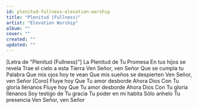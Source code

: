 ```yaml
---
id: plenitud-fullness-elevation-worship
title: "Plenitud (Fullness)"
artist: "Elevation Worship"
album: ""
cover: ""
created: ""
updated: ""
---
```


[Letra de "Plenitud (Fullness)"]
La Plenitud de Tu Promesa
En tus hijos se revela
Trae el cielo a esta Tierra
Ven Señor, ven Señor
Que se cumpla tu Palabra
Que mis ojos hoy te vean
Que mis sueños se despierten
Ven Señor, ven Señor
[Coro]
Fluye hoy
Que Tu amor desborde
Ahora Dios
Con Tu gloria llénanos
Fluye hoy
Que Tu amor desborde
Ahora Dios
Con Tu gloria llénanos
Soy testigo de Tu gracia
Tu poder en mi habita
Sólo anhelo Tu presencia
Ven Señor, ven Señor